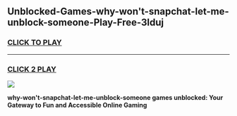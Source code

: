 
## Unblocked-Games-why-won't-snapchat-let-me-unblock-someone-Play-Free-3lduj
<h3>
<a href="https://premium76.site?title=why-won't-snapchat-let-me-unblock-someone&ref=23A">CLICK TO PLAY</a></h3>
<hr>

<h3>
<a href="https://premium76.site?title=why-won't-snapchat-let-me-unblock-someone&ref=23A">CLICK 2 PLAY</a>
  
</h3>

<a href="https://premium76.site?title=why-won't-snapchat-let-me-unblock-someone&ref=23A"><img src="https://clearcache.store/games.png"></a>


**why-won't-snapchat-let-me-unblock-someone games unblocked: Your Gateway to Fun and Accessible Online Gaming**
